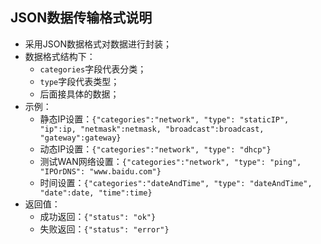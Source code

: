 ## JSON数据传输格式说明

* 采用JSON数据格式对数据进行封装；
* 数据格式结构下：
  * `categories`字段代表分类；
  * `type`字段代表类型；
  * 后面接具体的数据；
* 示例：
  * 静态IP设置：`{"categories":"network", "type": "staticIP", "ip":ip, "netmask":netmask, "broadcast":broadcast, "gateway":gateway}`
  * 动态IP设置：`{"categories":"network", "type": "dhcp"}`
  * 测试WAN网络设置：`{"categories":"network", "type": "ping", "IPOrDNS": "www.baidu.com"}`
  * 时间设置：`{"categories":"dateAndTime", "type": "dateAndTime", "date":date, "time":time}`
* 返回值：
  * 成功返回：`{"status": "ok"}`
  * 失败返回：`{"status": "error"}`

